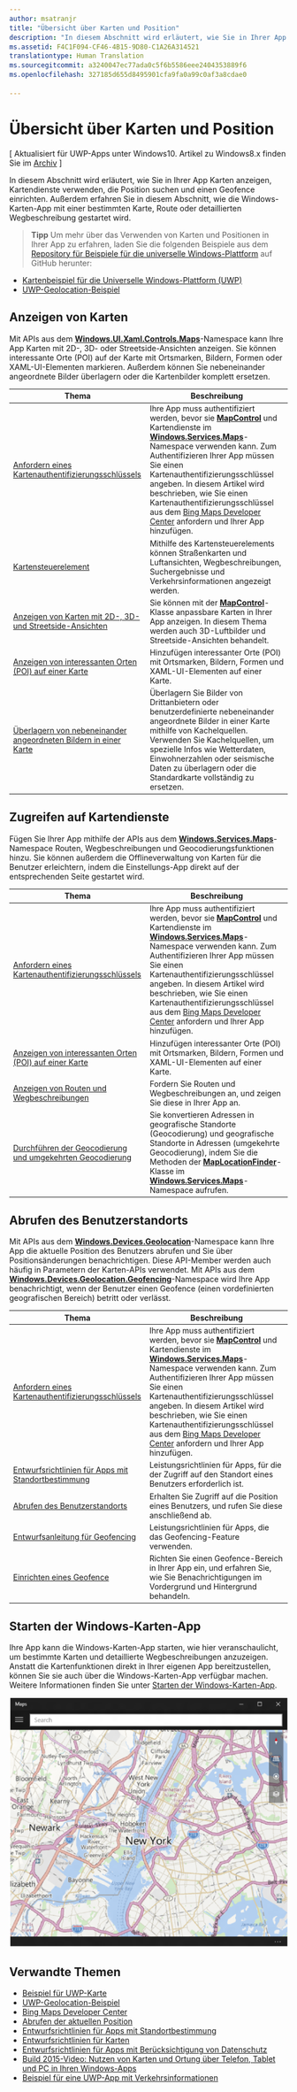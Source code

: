 ```yaml
---
author: msatranjr
title: "Übersicht über Karten und Position"
description: "In diesem Abschnitt wird erläutert, wie Sie in Ihrer App Karten anzeigen, Kartendienste verwenden, die Position suchen und einen Geofence einrichten. Außerdem erfahren Sie in diesem Abschnitt, wie die Windows-Karten-App mit einer bestimmten Karte, Route oder detaillierten Wegbeschreibung gestartet wird."
ms.assetid: F4C1F094-CF46-4B15-9D80-C1A26A314521
translationtype: Human Translation
ms.sourcegitcommit: a3240047ec77ada0c5f6b5586eee2404353889f6
ms.openlocfilehash: 327185d655d8495901cfa9fa0a99c0af3a8cdae0

---
```


# Übersicht über Karten und Position


\[ Aktualisiert für UWP-Apps unter Windows10. Artikel zu Windows8.x finden Sie im [Archiv](http://go.microsoft.com/fwlink/p/?linkid=619132) \]


In diesem Abschnitt wird erläutert, wie Sie in Ihrer App Karten anzeigen, Kartendienste verwenden, die Position suchen und einen Geofence einrichten. Außerdem erfahren Sie in diesem Abschnitt, wie die Windows-Karten-App mit einer bestimmten Karte, Route oder detaillierten Wegbeschreibung gestartet wird.

> **Tipp**  Um mehr über das Verwenden von Karten und Positionen in Ihrer App zu erfahren, laden Sie die folgenden Beispiele aus dem [Repository für Beispiele für die universelle Windows-Plattform](http://go.microsoft.com/fwlink/p/?LinkId=619979) auf GitHub herunter:
-   [Kartenbeispiel für die Universelle Windows-Plattform (UWP)](http://go.microsoft.com/fwlink/p/?LinkId=619977)
-   [UWP-Geolocation-Beispiel](http://go.microsoft.com/fwlink/p/?linkid=533278)

 

## Anzeigen von Karten


Mit APIs aus dem [**Windows.UI.Xaml.Controls.Maps**](https://msdn.microsoft.com/library/windows/apps/dn610751)-Namespace kann Ihre App Karten mit 2D-, 3D- oder Streetside-Ansichten anzeigen. Sie können interessante Orte (POI) auf der Karte mit Ortsmarken, Bildern, Formen oder XAML-UI-Elementen markieren. Außerdem können Sie nebeneinander angeordnete Bilder überlagern oder die Kartenbilder komplett ersetzen.

| Thema | Beschreibung |
|-------|-------------|
| [Anfordern eines Kartenauthentifizierungsschlüssels](authentication-key.md) | Ihre App muss authentifiziert werden, bevor sie [**MapControl**](https://msdn.microsoft.com/library/windows/apps/dn637004) und Kartendienste im [**Windows.Services.Maps**](https://msdn.microsoft.com/library/windows/apps/dn636979)-Namespace verwenden kann. Zum Authentifizieren Ihrer App müssen Sie einen Kartenauthentifizierungsschlüssel angeben. In diesem Artikel wird beschrieben, wie Sie einen Kartenauthentifizierungsschlüssel aus dem [Bing Maps Developer Center](https://www.bingmapsportal.com/) anfordern und Ihrer App hinzufügen. |
| [Kartensteuerelement](controls-map.md) | Mithilfe des Kartensteuerelements können Straßenkarten und Luftansichten, Wegbeschreibungen, Suchergebnisse und Verkehrsinformationen angezeigt werden. |
| [Anzeigen von Karten mit 2D-, 3D- und Streetside-Ansichten](display-maps.md) | Sie können mit der [**MapControl**](https://msdn.microsoft.com/library/windows/apps/dn637004)-Klasse anpassbare Karten in Ihrer App anzeigen. In diesem Thema werden auch 3D-Luftbilder und Streetside-Ansichten behandelt. |
| [Anzeigen von interessanten Orten (POI) auf einer Karte](display-poi.md) | Hinzufügen interessanter Orte (POI) mit Ortsmarken, Bildern, Formen und XAML-UI-Elementen auf einer Karte. |
| [Überlagern von nebeneinander angeordneten Bildern in einer Karte](overlay-tiled-images.md) | Überlagern Sie Bilder von Drittanbietern oder benutzerdefinierte nebeneinander angeordnete Bilder in einer Karte mithilfe von Kachelquellen. Verwenden Sie Kachelquellen, um spezielle Infos wie Wetterdaten, Einwohnerzahlen oder seismische Daten zu überlagern oder die Standardkarte vollständig zu ersetzen. |



## Zugreifen auf Kartendienste

Fügen Sie Ihrer App mithilfe der APIs aus dem [**Windows.Services.Maps**](https://msdn.microsoft.com/library/windows/apps/dn636979)-Namespace Routen, Wegbeschreibungen und Geocodierungsfunktionen hinzu. Sie können außerdem die Offlineverwaltung von Karten für die Benutzer erleichtern, indem die Einstellungs-App direkt auf der entsprechenden Seite gestartet wird.

| Thema | Beschreibung |
|-----------------------------------------------------------|-----------------------------------------------------------------------------------------------------------------------------------------------------------------------------------------------------------------------------------------------------------------------------------------------------------------------------------------------|
| [Anfordern eines Kartenauthentifizierungsschlüssels](authentication-key.md) | Ihre App muss authentifiziert werden, bevor sie [**MapControl**](https://msdn.microsoft.com/library/windows/apps/dn637004) und Kartendienste im [**Windows.Services.Maps**](https://msdn.microsoft.com/library/windows/apps/dn636979)-Namespace verwenden kann. Zum Authentifizieren Ihrer App müssen Sie einen Kartenauthentifizierungsschlüssel angeben. In diesem Artikel wird beschrieben, wie Sie einen Kartenauthentifizierungsschlüssel aus dem [Bing Maps Developer Center](https://www.bingmapsportal.com/) anfordern und Ihrer App hinzufügen. |
| [Anzeigen von interessanten Orten (POI) auf einer Karte](display-poi.md) | Hinzufügen interessanter Orte (POI) mit Ortsmarken, Bildern, Formen und XAML-UI-Elementen auf einer Karte. |
| [Anzeigen von Routen und Wegbeschreibungen](routes-and-directions.md) | Fordern Sie Routen und Wegbeschreibungen an, und zeigen Sie diese in Ihrer App an. |
| [Durchführen der Geocodierung und umgekehrten Geocodierung](geocoding.md) | Sie konvertieren Adressen in geografische Standorte (Geocodierung) und geografische Standorte in Adressen (umgekehrte Geocodierung), indem Sie die Methoden der [**MapLocationFinder**](https://msdn.microsoft.com/library/windows/apps/dn627550)-Klasse im [**Windows.Services.Maps**](https://msdn.microsoft.com/library/windows/apps/dn636979)-Namespace aufrufen. |


## Abrufen des Benutzerstandorts

Mit APIs aus dem [**Windows.Devices.Geolocation**](https://msdn.microsoft.com/library/windows/apps/br225603)-Namespace kann Ihre App die aktuelle Position des Benutzers abrufen und Sie über Positionsänderungen benachrichtigen. Diese API-Member werden auch häufig in Parametern der Karten-APIs verwendet. Mit APIs aus dem [**Windows.Devices.Geolocation.Geofencing**](https://msdn.microsoft.com/library/windows/apps/dn263744)-Namespace wird Ihre App benachrichtigt, wenn der Benutzer einen Geofence (einen vordefinierten geografischen Bereich) betritt oder verlässt.

| Thema | Beschreibung |
|-------------------------------------------------------------------|---------------------------------------------------------------------------------------------------------------------------------------------------------------------------------------------------------------------------------------------------------------------------------------------------------------------------------------------------------------------------------------------------------------------------------------------------------------------------------------|
| [Anfordern eines Kartenauthentifizierungsschlüssels](authentication-key.md) | Ihre App muss authentifiziert werden, bevor sie [**MapControl**](https://msdn.microsoft.com/library/windows/apps/dn637004) und Kartendienste im [**Windows.Services.Maps**](https://msdn.microsoft.com/library/windows/apps/dn636979)-Namespace verwenden kann. Zum Authentifizieren Ihrer App müssen Sie einen Kartenauthentifizierungsschlüssel angeben. In diesem Artikel wird beschrieben, wie Sie einen Kartenauthentifizierungsschlüssel aus dem [Bing Maps Developer Center](https://www.bingmapsportal.com/) anfordern und Ihrer App hinzufügen. |
| [Entwurfsrichtlinien für Apps mit Standortbestimmung](guidelines-and-checklist-for-detecting-location.md) | Leistungsrichtlinien für Apps, für die der Zugriff auf den Standort eines Benutzers erforderlich ist. |
| [Abrufen des Benutzerstandorts](get-location.md) | Erhalten Sie Zugriff auf die Position eines Benutzers, und rufen Sie diese anschließend ab. |
| [Entwurfsanleitung für Geofencing](guidelines-for-geofencing.md) | Leistungsrichtlinien für Apps, die das Geofencing-Feature verwenden. |
| [Einrichten eines Geofence](set-up-a-geofence.md) | Richten Sie einen Geofence-Bereich in Ihrer App ein, und erfahren Sie, wie Sie Benachrichtigungen im Vordergrund und Hintergrund behandeln. |

## Starten der Windows-Karten-App

Ihre App kann die Windows-Karten-App starten, wie hier veranschaulicht, um bestimmte Karten und detaillierte Wegbeschreibungen anzuzeigen. Anstatt die Kartenfunktionen direkt in Ihrer eigenen App bereitzustellen, können Sie sie auch über die Windows-Karten-App verfügbar machen. Weitere Informationen finden Sie unter [Starten der Windows-Karten-App](https://msdn.microsoft.com/library/windows/apps/mt228341).

![Ein Beispiel der Windows-Karten-App.](images/mapnyc.png)

## Verwandte Themen

* [Beispiel für UWP-Karte](http://go.microsoft.com/fwlink/p/?LinkId=619977)
* [UWP-Geolocation-Beispiel](http://go.microsoft.com/fwlink/p/?linkid=533278)
* [Bing Maps Developer Center](https://www.bingmapsportal.com/)
* [Abrufen der aktuellen Position](get-location.md)
* [Entwurfsrichtlinien für Apps mit Standortbestimmung](guidelines-and-checklist-for-detecting-location.md)
* [Entwurfsrichtlinien für Karten](controls-map.md)
* [Entwurfsrichtlinien für Apps mit Berücksichtigung von Datenschutz](https://msdn.microsoft.com/library/windows/apps/hh768223)
* [Build 2015-Video: Nutzen von Karten und Ortung über Telefon, Tablet und PC in Ihren Windows-Apps](https://channel9.msdn.com/Events/Build/2015/2-757)
* [Beispiel für eine UWP-App mit Verkehrsinformationen](http://go.microsoft.com/fwlink/p/?LinkId=619982)






<!--HONumber=Aug16_HO5-->


